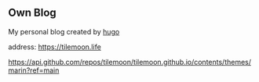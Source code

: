 ## Own Blog
My personal blog created by [hugo](https://gohugo.io/)

address: https://tilemoon.life

https://api.github.com/repos/tilemoon/tilemoon.github.io/contents/themes/marin?ref=main
